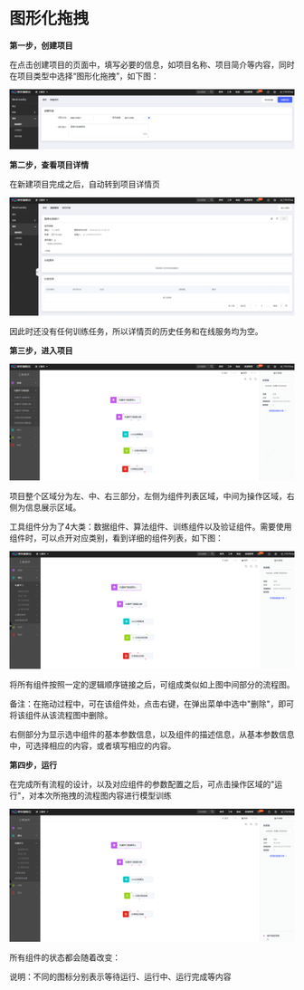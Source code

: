 # 图形化拖拽

**第一步，创建项目**

在点击创建项目的页面中，填写必要的信息，如项目名称、项目简介等内容，同时在项目类型中选择“图形化拖拽”，如下图：

![创建项目1](../../../../../image/AI-and-Machine-Learning/NeuFoundry/8.1.4/8.1.4.3/8.1.4.3.3/1.png "创建项目1")

**第二步，查看项目详情**

在新建项目完成之后，自动转到项目详情页

![查看详情1](../../../../../image/AI-and-Machine-Learning/NeuFoundry/8.1.4/8.1.4.3/8.1.4.3.3/2.png "查看详情1")

因此时还没有任何训练任务，所以详情页的历史任务和在线服务均为空。

**第三步，进入项目**

![进入项目1](../../../../../image/AI-and-Machine-Learning/NeuFoundry/8.1.4/8.1.4.3/8.1.4.3.3/3.png "进入项目1")

项目整个区域分为左、中、右三部分，左侧为组件列表区域，中间为操作区域，右侧为信息展示区域。

工具组件分为了4大类：数据组件、算法组件、训练组件以及验证组件。需要使用组件时，可以点开对应类别，看到详细的组件列表，如下图：

![进入项目2](../../../../../image/AI-and-Machine-Learning/NeuFoundry/8.1.4/8.1.4.3/8.1.4.3.3/4.png "进入项目2")

将所有组件按照一定的逻辑顺序链接之后，可组成类似如上图中间部分的流程图。

备注：在拖动过程中，可在该组件处，点击右键，在弹出菜单中选中"删除"，即可将该组件从该流程图中删除。
  
右侧部分为显示选中组件的基本参数信息，以及组件的描述信息，从基本参数信息中，可选择相应的内容，或者填写相应的内容。

**第四步，运行**
  
在完成所有流程的设计，以及对应组件的参数配置之后，可点击操作区域的"运行"，对本次所拖拽的流程图内容进行模型训练

![运行1](../../../../../image/AI-and-Machine-Learning/NeuFoundry/8.1.4/8.1.4.3/8.1.4.3.3/5.png "运行1")

所有组件的状态都会随着改变：



说明：不同的图标分别表示等待运行、运行中、运行完成等内容